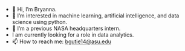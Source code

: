 - 👋 Hi, I’m Bryanna.
- 👀 I’m interested in machine learning, artificial intelligence, and data science using python.
- 🌱 I’m a previous NASA headquarters intern.
- I am currently looking for a role in data analytics. 
- 📫 How to reach me: bgutie14@asu.edu

<!---
bryanna111/bryanna111 is a ✨ special ✨ repository because its `README.md` (this file) appears on your GitHub profile.
You can click the Preview link to take a look at your changes.
--->
